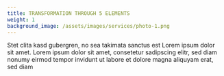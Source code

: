 ```yaml
---
title: TRANSFORMATION THROUGH 5 ELEMENTS
weight: 1
background_image: /assets/images/services/photo-1.png
---
```

Stet clita kasd gubergren, no sea takimata sanctus est Lorem ipsum dolor sit amet. Lorem ipsum dolor sit amet, consetetur sadipscing elitr, sed diam nonumy eirmod tempor invidunt ut labore et dolore magna aliquyam erat, sed diam